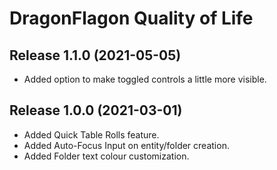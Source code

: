 # DragonFlagon Quality of Life

## Release 1.1.0 (2021-05-05)
- Added option to make toggled controls a little more visible.

## Release 1.0.0 (2021-03-01)
- Added Quick Table Rolls feature.
- Added Auto-Focus Input on entity/folder creation.
- Added Folder text colour customization.